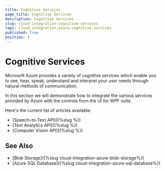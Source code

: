```yaml
---
title: Cognitive Services
page_title: Cognitive Services
description: Cognitive Services
slug: cloud-integration-cognitive-services
tags: cloud,integration,azure,cognitive,services
published: True
position: 3
---
```


# Cognitive Services

Microsoft Azure provides a variety of cognitive services which enable you to see, hear, speak, understand and interpret your user needs through natural methods of communication.

In this section we will demonstrate how to integrate the various services provided by Azure with the controls from the UI for WPF suite.

Here's the current list of articles available:

* [Speech-to-Text API]({%slug %})
* [Text Analytics API]({%slug %})
* [Computer Vision API]({%slug %})

## See Also

* [Blob Storage]({%slug cloud-integration-azure-blob-storage%})
* [Azure SQL Database]({%slug cloud-integration-azure-sql-database%})